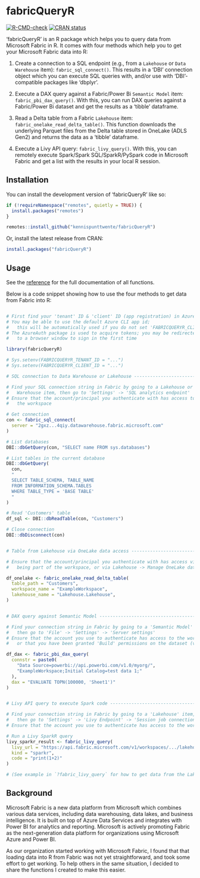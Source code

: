 
<!-- README.md is generated from README.Rmd. Please edit that file -->

# fabricQueryR

<!-- badges: start -->

[![R-CMD-check](https://github.com/kennispunttwente/fabricQueryR/actions/workflows/R-CMD-check.yaml/badge.svg)](https://github.com/kennispunttwente/fabricQueryR/actions/workflows/R-CMD-check.yaml)
[![CRAN
status](https://www.r-pkg.org/badges/version/fabricQueryR)](https://CRAN.R-project.org/package=fabricQueryR)
<!-- badges: end -->

‘fabricQueryR’ is an R package which helps you to query data from
Microsoft Fabric in R. It comes with four methods which help you to get
your Microsoft Fabric data into R:

1.  Create a connection to a SQL endpoint (e.g., from a `Lakehouse` or
    `Data Warehouse` item): `fabric_sql_connect()`. This results in a
    ‘DBI’ connection object which you can execute SQL queries with,
    and/or use with ‘DBI’-compatible packages like ‘dbplyr’.

2.  Execute a DAX query against a Fabric/Power Bi `Semantic Model` item:
    `fabric_pbi_dax_query()`. With this, you can run DAX queries against
    a Fabric/Power Bi dataset and get the results as a ‘tibble’
    dataframe.

3.  Read a Delta table from a Fabric `Lakehouse` item:
    `fabric_onelake_read_delta_table()`. This function downloads the
    underlying Parquet files from the Delta table stored in OneLake
    (ADLS Gen2) and returns the data as a ‘tibble’ dataframe.

4.  Execute a Livy API query: `fabric_livy_query()`. With this, you can
    remotely execute Spark/Spark SQL/SparkR/PySpark code in Microsoft
    Fabric and get a list with the results in your local R session.

## Installation

You can install the development version of ‘fabricQueryR’ like so:

``` r
if (!requireNamespace("remotes", quietly = TRUE)) {
  install.packages("remotes")
}

remotes::install_github("kennispunttwente/fabricQueryR")
```

Or, install the latest release from CRAN:

``` r
install.packages("fabricQueryR")
```

## Usage

See the
[reference](https://kennispunttwente.github.io/fabricQueryR/reference/index.html)
for the full documentation of all functions.

Below is a code snippet showing how to use the four methods to get data
from Fabric into R:

``` r

# First find your 'tenant' ID & 'client' ID (app registration) in Azure/Entra
# You may be able to use the default Azure CLI app id;
#   this will be automatically used if you do not set 'FABRICQUERYR_CLIENT_ID'
# The AzureAuth package is used to acquire tokens; you may be redirected
#   to a browser window to sign in the first time

library(fabricQueryR)

# Sys.setenv(FABRICQUERYR_TENANT_ID = "...")
# Sys.setenv(FABRICQUERYR_CLIENT_ID = "...")

# SQL connection to Data Warehouse or Lakehouse --------------------------------

# Find your SQL connection string in Fabric by going to a Lakehouse or Data
#   Warehouse item, then go to 'Settings' -> 'SQL analytics endpoint'
# Ensure that the account/principal you authenticate with has access to
#   the workspace 

# Get connection
con <- fabric_sql_connect(
  server = "2gxz...4qiy.datawarehouse.fabric.microsoft.com"
)

# List databases
DBI::dbGetQuery(con, "SELECT name FROM sys.databases")

# List tables in the current database
DBI::dbGetQuery(
  con,
  "
  SELECT TABLE_SCHEMA, TABLE_NAME
  FROM INFORMATION_SCHEMA.TABLES
  WHERE TABLE_TYPE = 'BASE TABLE'
  "
)

# Read 'Customers' table
df_sql <- DBI::dbReadTable(con, "Customers")

# Close connection
DBI::dbDisconnect(con)


# Table from Lakehouse via OneLake data access ---------------------------------

# Ensure that the account/principal you authenticate with has access via
#   being part of the workspace, or via Lakehouse -> Manage OneLake data access

df_onelake <- fabric_onelake_read_delta_table(
  table_path = "Customers",
  workspace_name = "ExampleWorkspace",
  lakehouse_name = "Lakehouse.Lakehouse",
)


# DAX query against Semantic Model ---------------------------------------------

# Find your connection string in Fabric by going to a 'Semantic Model' item,
#   then go to 'File' -> 'Settings' -> 'Server settings'
# Ensure that the account you use to authenticate has access to the workspace,
#   or that you have been granted 'Build' permissions on the dataset (via share)

df_dax <- fabric_pbi_dax_query(
  connstr = paste0(
    "Data Source=powerbi://api.powerbi.com/v1.0/myorg/",
    "ExampleWorkspace;Initial Catalog=test data 1;"
  ),
  dax = "EVALUATE TOPN(100000, 'Sheet1')"
)


# Livy API query to execute Spark code -----------------------------------------

# Find your connection string in Fabric by going to a 'Lakehouse' item,
#   then go to 'Settings' -> 'Livy Endpoint' -> 'Session job connection string'
# Ensure that the account you use to authenticate has access to the workspace

# Run a Livy SparkR query
livy_sparkr_result <- fabric_livy_query(
  livy_url = "https://api.fabric.microsoft.com/v1/workspaces/.../lakehouses/.../livyapi/..."
  kind = "sparkr",
  code = "print(1+2)"
)

# (See example in `?fabric_livy_query` for how to get data from the Lakehouse to R with Spark)
```

## Background

Microsoft Fabric is a new data platform from Microsoft which combines
various data services, including data warehousing, data lakes, and
business intelligence. It is built on top of Azure Data Services and
integrates with Power BI for analytics and reporting. Microsoft is
actively promoting Fabric as the next-generation data platform for
organizations using Microsoft Azure and Power BI.

As our organization started working with Microsoft Fabric, I found that
that loading data into R from Fabric was not yet straightforward, and
took some effort to get working. To help others in the same situation, I
decided to share the functions I created to make this easier.
